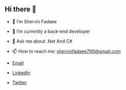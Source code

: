 ## Hi there 👋

- 🌱 I’m Shervin Fadaee
- 🔭 I’m currently a back-end developer 
- 💬 Ask me about .Net And C#
- 📫 How to reach me: shervinfadaee790@gmail.com

- [Email](mailto:your.email@example.com)
- [LinkedIn](https://www.linkedin.com/in/yourusername)
- [Twitter](https://twitter.com/yourusername)
